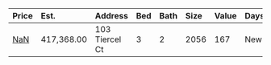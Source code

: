 | Price                                                                       | Est.       | Address        | Bed | Bath | Size | Value | Days | Lot  | Year | HOA | Open      |
| :-------------------------------------------------------------------------- | :--------- | :------------- | :-- | :--- | :--- | :---- | :--- | :--- | :--- | :-- | :-------- |
| [NaN](https://www.movoto.com/home/103-tiercel-ct-cary-nc-27518-413_2311892) | 417,368.00 | 103 Tiercel Ct | 3   | 2    | 2056 | 167   | New  | 7841 | 1985 | 13  | Open 8/29 |
